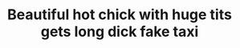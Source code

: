 ---
layout: post
title: Beautiful hot chick with huge tits gets long dick fake taxi
duration: '11:53'
view: 129
rate: 2
video: 'https://flashservice.xvideos.com/embedframe/26619263'
priority: 0.9
changefreq: daily
---